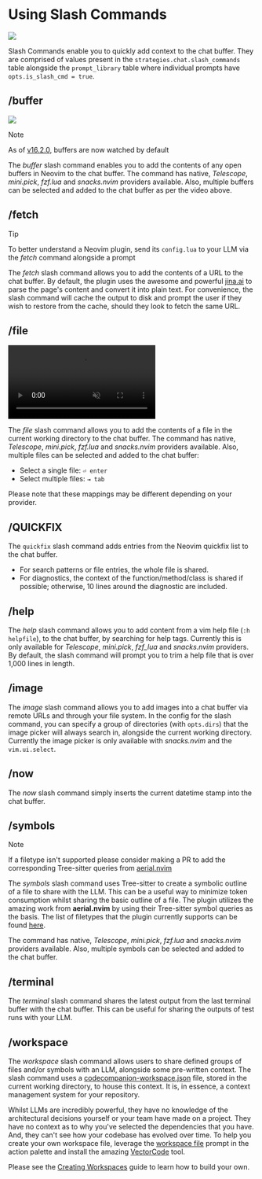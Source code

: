 # Using Slash Commands

<p>
  <img src="https://github.com/user-attachments/assets/02b4d5e2-3b40-4044-8a85-ccd6dfa6d271" />
</p>

Slash Commands enable you to quickly add context to the chat buffer. They are comprised of values present in the `strategies.chat.slash_commands` table alongside the `prompt_library` table where individual prompts have `opts.is_slash_cmd = true`.

## /buffer

<p>
<img src="https://github.com/user-attachments/assets/1be7593b-f77f-44f9-a418-1d04b3f46785" />
</p>

> [!NOTE]
> As of [v16.2.0](https://github.com/olimorris/codecompanion.nvim/releases/tag/v16.2.0), buffers are now watched by default

The _buffer_ slash command enables you to add the contents of any open buffers in Neovim to the chat buffer. The command has native, _Telescope_, _mini.pick_, _fzf.lua_ and _snacks.nvim_ providers available. Also, multiple buffers can be selected and added to the chat buffer as per the video above.

## /fetch

> [!TIP]
> To better understand a Neovim plugin, send its `config.lua` to your LLM via the _fetch_ command alongside a prompt

The _fetch_ slash command allows you to add the contents of a URL to the chat buffer. By default, the plugin uses the awesome and powerful [jina.ai](https://jina.ai) to parse the page's content and convert it into plain text. For convenience, the slash command will cache the output to disk and prompt the user if they wish to restore from the cache, should they look to fetch the same URL.

## /file

<p>
  <video controls muted src="https://github.com/user-attachments/assets/3359c752-e5e0-41bf-8952-557edf11efdf"></video>
</p>

The _file_ slash command allows you to add the contents of a file in the current working directory to the chat buffer. The command has native, _Telescope_, _mini.pick_, _fzf.lua_ and _snacks.nvim_ providers available. Also, multiple files can be selected and added to the chat buffer:

- Select a single file: `⏎ enter`
- Select multiple files: `⇥ tab`

Please note that these mappings may be different depending on your provider.

## /QUICKFIX

The `quickfix` slash command adds entries from the Neovim quickfix list to the chat buffer.

- For search patterns or file entries, the whole file is shared.
- For diagnostics, the context of the function/method/class is shared if possible; otherwise, 10 lines around the diagnostic are included.

## /help

The _help_ slash command allows you to add content from a vim help file (`:h helpfile`), to the chat buffer, by searching for help tags. Currently this is only available for _Telescope_, _mini.pick_, _fzf_lua_ and _snacks.nvim_ providers. By default, the slash command will prompt you to trim a help file that is over 1,000 lines in length.

## /image

The _image_ slash command allows you to add images into a chat buffer via remote URLs and through your file system. In the config for the slash command, you can specify a group of directories (with `opts.dirs`) that the image picker will always search in, alongside the current working directory. Currently the image picker is only available with _snacks.nvim_ and the `vim.ui.select`.

## /now

The _now_ slash command simply inserts the current datetime stamp into the chat buffer.

## /symbols

> [!NOTE]
> If a filetype isn't supported please consider making a PR to add the corresponding Tree-sitter queries from
> [aerial.nvim](https://github.com/stevearc/aerial.nvim)

The _symbols_ slash command uses Tree-sitter to create a symbolic outline of a file to share with the LLM. This can be a useful way to minimize token consumption whilst sharing the basic outline of a file. The plugin utilizes the amazing work from **aerial.nvim** by using their Tree-sitter symbol queries as the basis. The list of filetypes that the plugin currently supports can be found [here](https://github.com/olimorris/codecompanion.nvim/tree/main/queries).

The command has native, _Telescope_, _mini.pick_, _fzf.lua_ and _snacks.nvim_ providers available. Also, multiple symbols can be selected and added to the chat buffer.

## /terminal

The _terminal_ slash command shares the latest output from the last terminal buffer with the chat buffer. This can be useful for sharing the outputs of test runs with your LLM.

## /workspace

The _workspace_ slash command allows users to share defined groups of files and/or symbols with an LLM, alongside some pre-written context. The slash command uses a [codecompanion-workspace.json](https://github.com/olimorris/codecompanion.nvim/blob/main/codecompanion-workspace.json) file, stored in the current working directory, to house this context. It is, in essence, a context management system for your repository.

Whilst LLMs are incredibly powerful, they have no knowledge of the architectural decisions yourself or your team have made on a project. They have no context as to why you've selected the dependencies that you have. And, they can't see how your codebase has evolved over time. To help you create your own workspace file, leverage the [workspace file](/usage/action-palette.html#default-prompts) prompt in the action palette and install the amazing [VectorCode](https://github.com/Davidyz/VectorCode/tree/main) tool.

Please see the [Creating Workspaces](/extending/workspace) guide to learn how to build your own.
